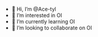 - 👋 Hi, I’m @Ace-tyl
- 👀 I’m interested in OI
- 🌱 I’m currently learning OI
- 💞️ I’m looking to collaborate on OI
<!--- 📫 How to reach me -->

<!---
Ace-tyl/Ace-tyl is a ✨ special ✨ repository because its `README.md` (this file) appears on your GitHub profile.
You can click the Preview link to take a look at your changes.
--->
